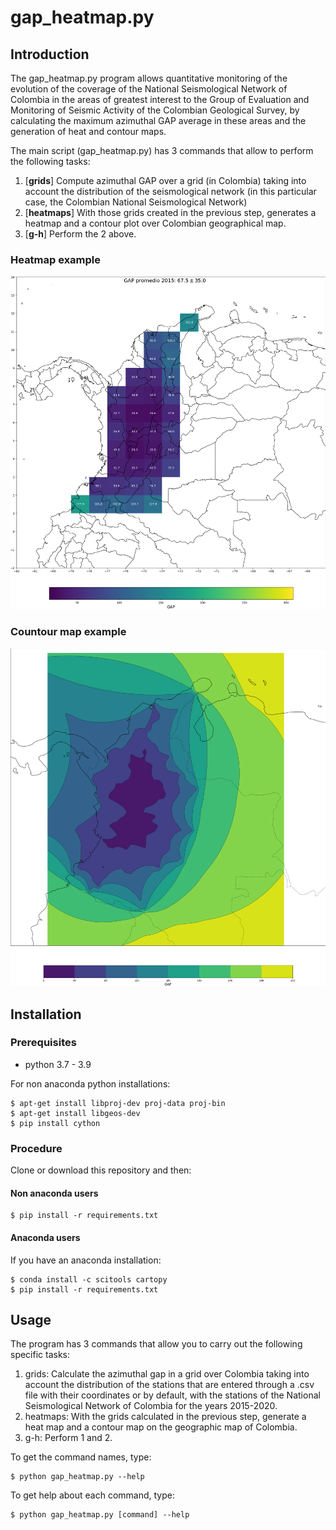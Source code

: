# gap_heatmap.py

## Introduction
The gap_heatmap.py program allows quantitative monitoring of the evolution of the coverage of the National Seismological Network of Colombia in the areas of greatest interest to the Group of Evaluation and Monitoring of Seismic Activity of the Colombian Geological Survey, by calculating the maximum azimuthal GAP average in these areas and the generation of heat and contour maps.

The main script (gap_heatmap.py) has 3 commands that allow to perform the following tasks:
1. [**grids**] Compute azimuthal GAP over a grid (in Colombia) taking into account the distribution of the seismological network (in this particular case, the Colombian National Seismological Network)
2. [**heatmaps**] With those grids created in the previous step, generates a heatmap and a contour plot over Colombian geographical map.
3. [**g-h**] Perform the 2 above.

### Heatmap example
![heatmap](output_maps/big/heatmaps/heatmap_2015.png)

### Countour map example
![contour](output_maps/contours/contour_2015.png)

## Installation
### Prerequisites
* python 3.7 - 3.9

For non anaconda python installations:
```
$ apt-get install libproj-dev proj-data proj-bin  
$ apt-get install libgeos-dev  
$ pip install cython 
```

### Procedure
Clone or download this repository and then:

#### Non anaconda users

```
$ pip install -r requirements.txt
```

#### Anaconda users
If you have an anaconda installation:

```
$ conda install -c scitools cartopy
$ pip install -r requirements.txt
```

## Usage

The program has 3 commands that allow you to carry out the following specific tasks:
1. grids: Calculate the azimuthal gap in a grid over Colombia taking into account the distribution of the stations that are entered through a .csv file with their coordinates or by default, with the stations of the National Seismological Network of Colombia for the years 2015-2020.
2. heatmaps: With the grids calculated in the previous step, generate a heat map and a contour map on the geographic map of Colombia.
3. g-h: Perform 1 and 2.

To get the command names, type:
```
$ python gap_heatmap.py --help
```

To get help about each command, type:
```
$ python gap_heatmap.py [command] --help
```
